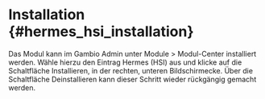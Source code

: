 # Installation {#hermes_hsi_installation}

Das Modul kann im Gambio Admin unter Module \> Modul-Center installiert werden. Wähle hierzu den Eintrag Hermes \(HSI\) aus und klicke auf die Schaltfläche Installieren, in der rechten, unteren Bildschirmecke. Über die Schaltfläche Deinstallieren kann dieser Schritt wieder rückgängig gemacht werden.



